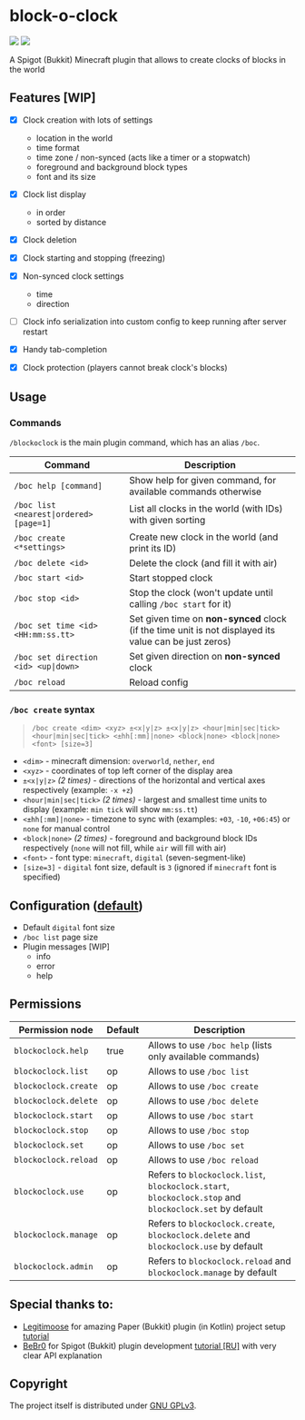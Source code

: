 # block-o-clock

![](https://img.shields.io/badge/MINECRAFT-1.20-966C4A?style=for-the-badge&labelColor=53AC56)
![](https://img.shields.io/badge/JAVA-17-5283A2?style=for-the-badge&labelColor=E86F00)

A Spigot (Bukkit) Minecraft plugin that allows to create clocks of blocks in the world


## Features [WIP]

- [x] Clock creation with lots of settings
  - location in the world
  - time format
  - time zone / non-synced (acts like a timer or a stopwatch)
  - foreground and background block types
  - font and its size
- [x] Clock list display
  - in order
  - sorted by distance
- [x] Clock deletion
- [x] Clock starting and stopping (freezing)
- [x] Non-synced clock settings
  - time
  - direction
- [ ] Clock info serialization into custom config to keep running after server restart
- [x] Handy tab-completion
- [x] Clock protection (players cannot break clock's blocks)


## Usage

### Commands

`/blockoclock` is the main plugin command, which has an alias `/boc`.

| Command                                 | Description                                                                                            |
|-----------------------------------------|--------------------------------------------------------------------------------------------------------|
| `/boc help [command]`                   | Show help for given command, for available commands otherwise                                          |
| `/boc list <nearest\|ordered> [page=1]` | List all clocks in the world (with IDs) with given sorting                                             |
| `/boc create <*settings>`               | Create new clock in the world (and print its ID)                                                       |
| `/boc delete <id>`                      | Delete the clock (and fill it with air)                                                                |
| `/boc start <id>`                       | Start stopped clock                                                                                    |
| `/boc stop <id>`                        | Stop the clock (won't update until calling `/boc start` for it)                                        |
| `/boc set time <id> <HH:mm:ss.tt>`      | Set given time on **non-synced** clock (if the time unit is not displayed its value can be just zeros) |
| `/boc set direction <id> <up\|down>`    | Set given direction on **non-synced** clock                                                            |
| `/boc reload`                           | Reload config                                                                                          |

### `/boc create` syntax

> `/boc create <dim> <xyz> ±<x|y|z> ±<x|y|z> <hour|min|sec|tick> <hour|min|sec|tick> <±hh[:mm]|none> <block|none> <block|none> <font> [size=3]`

- `<dim>` - minecraft dimension: `overworld`, `nether`, `end`
- `<xyz>` - coordinates of top left corner of the display area
- `±<x|y|z>` _(2 times)_ - directions of the horizontal and vertical axes respectively (example: `-x +z`)
- `<hour|min|sec|tick>` _(2 times)_ - largest and smallest time units to display (example: `min tick` will show `mm:ss.tt`)
- `<±hh[:mm]|none>` - timezone to sync with (examples: `+03`, `-10`, `+06:45`) or `none` for manual control
- `<block|none>` _(2 times)_ - foreground and background block IDs respectively (`none` will not fill, while `air` will fill with air)
- `<font>` - font type: `minecraft`, `digital` (seven-segment-like)
- `[size=3]` - `digital` font size, default is `3` (ignored if `minecraft` font is specified)


## Configuration ([default](/src/main/resources/config.yml))

- Default `digital` font size
- `/boc list` page size
- Plugin messages [WIP]
  - info
  - error
  - help


## Permissions

| Permission node      | Default | Description                                                                                            |
|----------------------|---------|--------------------------------------------------------------------------------------------------------|
| `blockoclock.help`   | true    | Allows to use `/boc help` (lists only available commands)                                              |
| `blockoclock.list`   | op      | Allows to use `/boc list`                                                                              |
| `blockoclock.create` | op      | Allows to use `/boc create`                                                                            |
| `blockoclock.delete` | op      | Allows to use `/boc delete`                                                                            |
| `blockoclock.start`  | op      | Allows to use `/boc start`                                                                             |
| `blockoclock.stop`   | op      | Allows to use `/boc stop`                                                                              |
| `blockoclock.set`    | op      | Allows to use `/boc set`                                                                               |
| `blockoclock.reload` | op      | Allows to use `/boc reload`                                                                            |
| `blockoclock.use`    | op      | Refers to `blockoclock.list`, `blockoclock.start`, `blockoclock.stop` and `blockoclock.set` by default |
| `blockoclock.manage` | op      | Refers to `blockoclock.create`, `blockoclock.delete` and `blockoclock.use` by default                  |
| `blockoclock.admin`  | op      | Refers to `blockoclock.reload` and `blockoclock.manage` by default                                     |


## Special thanks to:

- [Legitimoose](https://youtube.com/c/Legitimoose) for amazing Paper (Bukkit) plugin (in Kotlin) project setup [tutorial](https://youtu.be/5DBJcz0ceaw)
- [BeBr0](https://youtube.com/c/BeBr0) for Spigot (Bukkit) plugin development [tutorial [RU]](https://youtube.com/playlist?list=PLlLq-eYkh0bB_uyZN4NdzkxLBs9glZmIT) with very clear API explanation


## Copyright

The project itself is distributed under [GNU GPLv3](./LICENSE).
